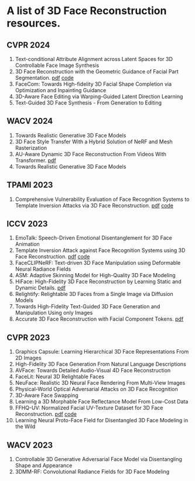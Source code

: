 # A list of 3D Face Reconstruction resources.
## CVPR 2024
1. Text-conditional Attribute Alignment across Latent Spaces for 3D Controllable Face Image Synthesis
2. 3D Face Reconstruction with the Geometric Guidance of Facial Part Segmentation. [pdf](https://openaccess.thecvf.com/content/CVPR2024/papers/Wang_3D_Face_Reconstruction_with_the_Geometric_Guidance_of_Facial_Part_CVPR_2024_paper.pdf) [code](https://github.com/wang-zidu/3DDFA-V3)
3. FaceCom: Towards High-fidelity 3D Facial Shape Completion via Optimization and Inpainting Guidance
4. 3D-Aware Face Editing via Warping-Guided Latent Direction Learning
5. Text-Guided 3D Face Synthesis - From Generation to Editing
## WACV 2024
1. Towards Realistic Generative 3D Face Models
2. 3D Face Style Transfer With a Hybrid Solution of NeRF and Mesh Rasterization
3. AU-Aware Dynamic 3D Face Reconstruction From Videos With Transformer. [pdf](https://openaccess.thecvf.com/content/WACV2024/papers/Kuang_AU-Aware_Dynamic_3D_Face_Reconstruction_From_Videos_With_Transformer_WACV_2024_paper.pdf)
4. Towards Realistic Generative 3D Face Models
## TPAMI 2023
1. Comprehensive Vulnerability Evaluation of Face Recognition Systems to Template Inversion Attacks via 3D Face Reconstruction. [pdf](https://ieeexplore.ieee.org/stamp/stamp.jsp?tp=&arnumber=10239446) [code](https://github.com/idiap/gafar)
## ICCV 2023
1. EmoTalk: Speech-Driven Emotional Disentanglement for 3D Face Animation
2. Template Inversion Attack against Face Recognition Systems using 3D Face Reconstruction. [pdf](https://openaccess.thecvf.com/content/ICCV2023/papers/Shahreza_Template_Inversion_Attack_against_Face_Recognition_Systems_using_3D_Face_ICCV_2023_paper.pdf) [code](https://github.com/idiap/gafar)
3. FaceCLIPNeRF: Text-driven 3D Face Manipulation using Deformable Neural Radiance Fields
4. ASM: Adaptive Skinning Model for High-Quality 3D Face Modeling
5. HiFace: High-Fidelity 3D Face Reconstruction by Learning Static and Dynamic Details. [pdf](https://openaccess.thecvf.com/content/ICCV2023/papers/Chai_HiFace_High-Fidelity_3D_Face_Reconstruction_by_Learning_Static_and_Dynamic_ICCV_2023_paper.pdf)
6. Relightify: Relightable 3D Faces from a Single Image via Diffusion Models
7. Towards High-Fidelity Text-Guided 3D Face Generation and Manipulation Using only Images
8. Accurate 3D Face Reconstruction with Facial Component Tokens. [pdf](https://openaccess.thecvf.com/content/ICCV2023/papers/Zhang_Accurate_3D_Face_Reconstruction_with_Facial_Component_Tokens_ICCV_2023_paper.pdf)
## CVPR 2023
1. Graphics Capsule: Learning Hierarchical 3D Face Representations From 2D Images
2. High-Fidelity 3D Face Generation From Natural Language Descriptions
3. AVFace: Towards Detailed Audio-Visual 4D Face Reconstruction
4. FaceLit: Neural 3D Relightable Faces
5. NeuFace: Realistic 3D Neural Face Rendering From Multi-View Images
6. Physical-World Optical Adversarial Attacks on 3D Face Recognition
7. 3D-Aware Face Swapping
8. Learning a 3D Morphable Face Reflectance Model From Low-Cost Data
9. FFHQ-UV: Normalized Facial UV-Texture Dataset for 3D Face Reconstruction. [pdf](https://openaccess.thecvf.com/content/CVPR2023/papers/Bai_FFHQ-UV_Normalized_Facial_UV-Texture_Dataset_for_3D_Face_Reconstruction_CVPR_2023_paper.pdf) [code](https://github.com/csbhr/FFHQ-UV)
10. Learning Neural Proto-Face Field for Disentangled 3D Face Modeling in the Wild
## WACV 2023
1. Controllable 3D Generative Adversarial Face Model via Disentangling Shape and Appearance
2. 3DMM-RF: Convolutional Radiance Fields for 3D Face Modeling
